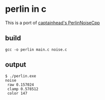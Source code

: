 # perlin in c

This is a port of [captainhead's PerlinNoiseCpp]( https://github.com/captainhead/PerlinNoiseCpp)

## build

`gcc -o perlin main.c noise.c`

## output

```
$ ./perlin.exe
noise
 raw 0.157024
 clamp 0.578512
 color 147
```